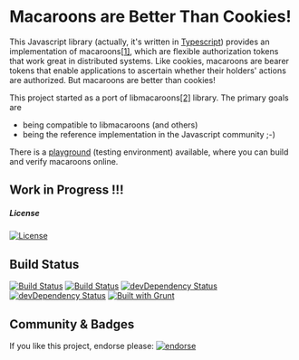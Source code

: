 Macaroons are Better Than Cookies!
==================================

This Javascript library (actually, it's written in [Typescript](http://www.typescriptlang.org/))
provides an implementation of macaroons[[1]](http://research.google.com/pubs/pub41892.html),
which are flexible authorization tokens that work great in distributed systems.
Like cookies, macaroons are bearer tokens that enable applications to ascertain whether their
holders' actions are authorized.  But macaroons are better than cookies!

This project started as a port of libmacaroons[[2]](https://github.com/rescrv/libmacaroons) library.
The primary goals are
   * being compatible to libmacaroons (and others)
   * being the reference implementation in the Javascript community ;-)

There is a [playground](http://www.macaroons.io/) (testing environment) available,
where you can build and verify macaroons online. 

## Work in Progress !!!

##### License

[![License](https://img.shields.io/:license-Apache%202.0-blue.svg)](http://www.apache.org/licenses/LICENSE-2.0)

Build Status
--------------------

[![Build Status](https://travis-ci.org/nitram509/jmacaroons.svg?branch=master)](https://travis-ci.org/nitram509/macaroons.js)
[![Build Status](https://drone.io/github.com/nitram509/macaroons.js/status.png)](https://drone.io/github.com/nitram509/macaroons.js/latest)
[![devDependency Status](https://david-dm.org/nitram509/macaroons.js.png)](https://david-dm.org/nitram509/macaroons.js)
[![devDependency Status](https://david-dm.org/nitram509/macaroons.js/dev-status.png)](https://david-dm.org/nitram509/macaroons.js#info=devDependencies)
[![Built with Grunt](https://cdn.gruntjs.com/builtwith.png)](http://gruntjs.com/)

Community & Badges
--------------------


If you like this project, endorse please: [![endorse](https://api.coderwall.com/nitram509/endorsecount.png)](https://coderwall.com/nitram509)
